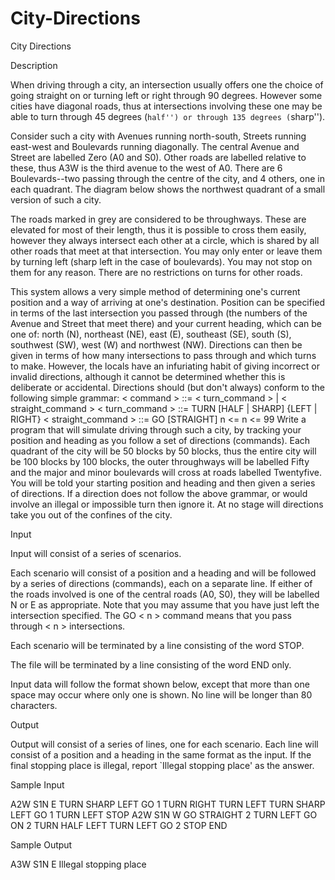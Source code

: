 # City-Directions

City Directions

Description

When driving through a city, an intersection usually offers one the choice of going straight on or turning left or right through 90 degrees. However some cities have diagonal roads, thus at intersections involving these one may be able to turn through 45 degrees (``half'') or through 135 degrees (``sharp'').


Consider such a city with Avenues running north-south, Streets running east-west and Boulevards running diagonally. The central Avenue and Street are labelled Zero (A0 and S0). Other roads are labelled relative to these, thus A3W is the third avenue to the west of A0. There are 6 Boulevards--two passing through the centre of the city, and 4 others, one in each quadrant. The diagram below shows the northwest quadrant of a small version of such a city.

The roads marked in grey are considered to be throughways. These are elevated for most of their length, thus it is possible to cross them easily, however they always intersect each other at a circle, which is shared by all other roads that meet at that intersection. You may only enter or leave them by turning left (sharp left in the case of boulevards). You may not stop on them for any reason. There are no restrictions on turns for other roads.


This system allows a very simple method of determining one's current position and a way of arriving at one's destination. Position can be specified in terms of the last intersection you passed through (the numbers of the Avenue and Street that meet there) and your current heading, which can be one of: north (N), northeast (NE), east (E), southeast (SE), south (S), southwest (SW), west (W) and northwest (NW). Directions can then be given in terms of how many intersections to pass through and which turns to make. However, the locals have an infuriating habit of giving incorrect or invalid directions, although it cannot be determined whether this is deliberate or accidental. Directions should (but don't always) conform to the following simple grammar:
< command > ::= < turn_command > | < straight_command >
< turn_command > ::= TURN [HALF | SHARP] {LEFT | RIGHT}
< straight_command > ::= GO [STRAIGHT] n <= n <= 99
Write a program that will simulate driving through such a city, by tracking your position and heading as you follow a set of directions (commands). Each quadrant of the city will be 50 blocks by 50 blocks, thus the entire city will be 100 blocks by 100 blocks, the outer throughways will be labelled Fifty and the major and minor boulevards will cross at roads labelled Twentyfive. You will be told your starting position and heading and then given a series of directions. If a direction does not follow the above grammar, or would involve an illegal or impossible turn then ignore it. At no stage will directions take you out of the confines of the city.

Input

Input will consist of a series of scenarios.

Each scenario will consist of a position and a heading and will be followed by a series of directions (commands), each on a separate line. If either of the roads involved is one of the central roads (A0, S0), they will be labelled N or E as appropriate. Note that you may assume that you have just left the intersection specified. The GO < n > command means that you pass through < n > intersections.

Each scenario will be terminated by a line consisting of the word STOP.

The file will be terminated by a line consisting of the word END only.


Input data will follow the format shown below, except that more than one space may occur where only one is shown. No line will be longer than 80 characters.

Output

Output will consist of a series of lines, one for each scenario. Each line will consist of a position and a heading in the same format as the input. If the final stopping place is illegal, report `Illegal stopping place' as the answer.

Sample Input

A2W S1N E
TURN SHARP LEFT
GO 1
TURN RIGHT
TURN LEFT
TURN SHARP LEFT
GO 1
TURN LEFT
STOP
A2W S1N W
GO STRAIGHT 2
TURN LEFT
GO ON 2
TURN HALF LEFT
TURN LEFT
GO 2
STOP
END

Sample Output

A3W S1N E
Illegal stopping place
